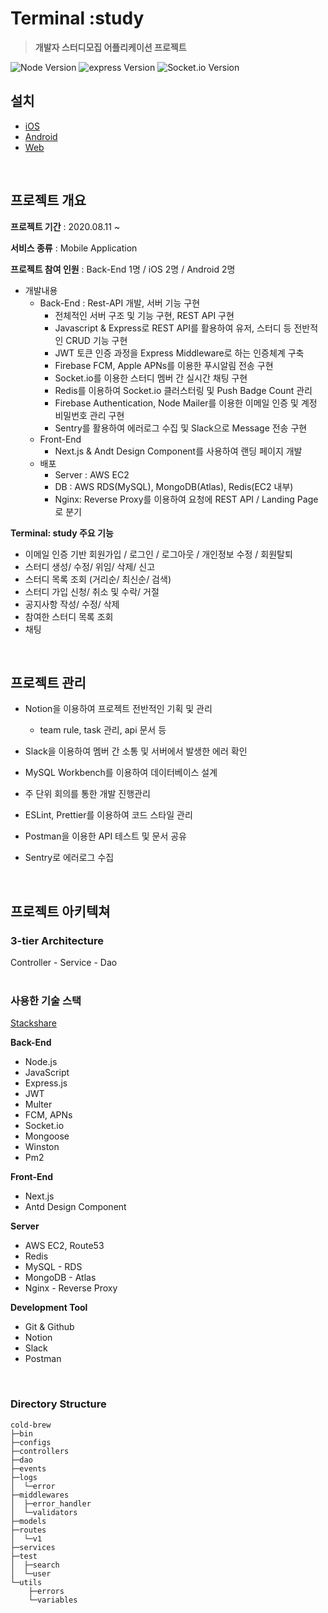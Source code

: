 <!-- ![alt sampleImage](https://camo.githubusercontent.com/720ed473d178f9380291709d2223860ade4f3c7bc368e3fea1ad057b8dc9c6f5/68747470733a2f2f6e6f64656a732e6f72672f7374617469632f696d616765732f6c6f676f2d6c696768742e737667) -->

# Terminal :study
> **개발자 스터디모집 어플리케이션 프로젝트**

![Node Version](https://img.shields.io/badge/node-v12.19.1-green) ![express Version](https://img.shields.io/badge/express-v4.16.1-blue) ![Socket.io Version](https://img.shields.io/badge/Socket.io-v3.0.3-9cf)

<!-- **Terminal :study** 는 **개발자들을 위한 스터디모임** 모바일 어플리케이션 프로젝트입니다.</br>

카테고리를 통해 스터디의 목록을 조회하거나 검색을 통해 가입할 수 있습니다.
</br>
내부 게시판을 통해 스터디의 일정을 조율하고 채팅을 통해 스터디에 참여할 수 있습니다.
</br></br>
-->

## 설치
- [iOS](https://apps.apple.com/app/id1557178596)
- [Android](https://play.google.com/store/)
- [Web](https://www.terminal-study.tk/)
</br>

## 프로젝트 개요

**프로젝트 기간**  :  2020.08.11 ~

**서비스 종류** : Mobile Application

**프로젝트 참여 인원** : Back-End 1명 / iOS 2명 / Android 2명

- 개발내용
  - Back-End : Rest-API 개발, 서버 기능 구현
    - 전체적인 서버 구조 및 기능 구현, REST API 구현
    - Javascript & Express로 REST API를 활용하여 유저, 스터디 등 전반적인 CRUD 기능 구현
    - JWT 토큰 인증 과정을 Express Middleware로 하는 인증체계 구축
    - Firebase FCM, Apple APNs를 이용한 푸시알림 전송 구현
    - Socket.io를 이용한 스터디 멤버 간 실시간 채팅 구현
    - Redis를 이용하여 Socket.io 클러스터링 및 Push Badge Count 관리
    - Firebase Authentication, Node Mailer를 이용한 이메일 인증 및 계정 비밀번호 관리 구현
    - Sentry를 활용하여 에러로그 수집 및 Slack으로 Message 전송 구현
  - Front-End
    - Next.js & Andt Design Component를 사용하여 랜딩 페이지 개발
  - 배포
    - Server : AWS EC2
    - DB : AWS RDS(MySQL), MongoDB(Atlas), Redis(EC2 내부)
    - Nginx: Reverse Proxy를 이용하여 요청에  REST API / Landing Page로 분기

**Terminal: study 주요 기능**

- 이메일 인증 기반 회원가입 / 로그인 / 로그아웃 / 개인정보 수정 / 회원탈퇴
- 스터디 생성/ 수정/ 위임/ 삭제/ 신고
- 스터디 목록 조회 (거리순/ 최신순/ 검색)
- 스터디 가입 신청/ 취소 및 수락/ 거절
- 공지사항 작성/ 수정/ 삭제
- 참여한 스터디 목록 조회
- 채팅

</br>


## 프로젝트 관리

- Notion을 이용하여 프로젝트 전반적인 기획 및 관리

  - team rule, task 관리, api 문서 등

- Slack을 이용하여 멤버 간 소통 및 서버에서 발생한 에러 확인

- MySQL Workbench를 이용하여 데이터베이스 설계

- 주 단위 회의를 통한 개발 진행관리

- ESLint, Prettier를 이용하여 코드 스타일 관리

- Postman을 이용한 API 테스트 및 문서 공유

- Sentry로 에러로그 수집
</br>

## 프로젝트 아키텍쳐

### 3-tier Architecture
Controller - Service - Dao
</br></br>

### 사용한 기술 스택
[Stackshare](https://stackshare.io/terminal-study/terminal-study)

**Back-End**
- Node.js
- JavaScript
- Express.js
- JWT
- Multer
- FCM, APNs
- Socket.io
- Mongoose
- Winston
- Pm2

**Front-End**
- Next.js
- Antd Design Component

**Server**
- AWS EC2, Route53
- Redis
- MySQL - RDS
- MongoDB - Atlas
- Nginx - Reverse Proxy

**Development Tool**
- Git & Github
- Notion
- Slack
- Postman
</br>


### Directory Structure
```
cold-brew
├─bin
├─configs
├─controllers
├─dao
├─events
├─logs
│  └─error
├─middlewares
│  ├─error_handler
│  └─validators
├─models
├─routes
│  └─v1
├─services
├─test
│  ├─search
│  └─user
└─utils
    ├─errors
    └─variables
```
</br>
